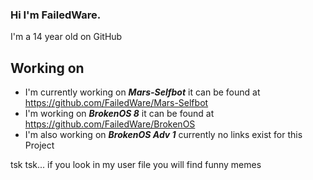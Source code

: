 ### Hi I'm FailedWare.
I'm a 14 year old on GitHub

## Working on
- I'm currently working on ***Mars-Selfbot*** it can be found at https://github.com/FailedWare/Mars-Selfbot
- I'm working on ***BrokenOS 8*** it can be found at https://github.com/FailedWare/BrokenOS
- I'm also working on ***BrokenOS Adv 1*** currently no links exist for this Project


tsk tsk... if you look in my user file you will find funny memes
